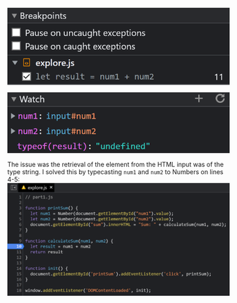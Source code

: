 ![calculateSum](result-calculateSum.PNG)

![dataType](result-dataType.PNG)

The issue was the retrieval of the element from the HTML input was of the type string. I solved this by typecasting ```num1``` and ```num2``` to Numbers on lines 4-5:
![fix](fix.PNG)
